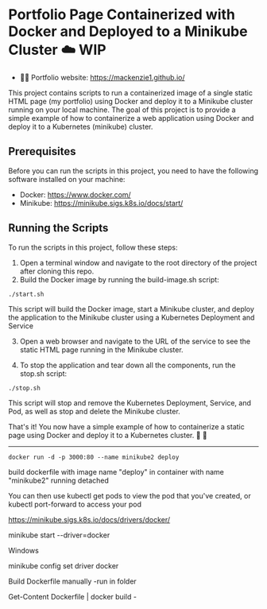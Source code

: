 # Portfolio Page Containerized with Docker and Deployed to a Minikube Cluster :cloud: WIP
- :woman_technologist: Portfolio website: https://mackenzie1.github.io/

This project contains scripts to run a containerized image of a single static HTML page (my portfolio) using Docker and deploy it to a Minikube cluster running on your local machine. The goal of this project is to provide a simple example of how to containerize a web application using Docker and deploy it to a Kubernetes (minikube) cluster.

## Prerequisites
Before you can run the scripts in this project, you need to have the following software installed on your machine:

* Docker: https://www.docker.com/
* Minikube: https://minikube.sigs.k8s.io/docs/start/

## Running the Scripts
To run the scripts in this project, follow these steps:

1. Open a terminal window and navigate to the root directory of the project after cloning this repo.
2. Build the Docker image by running the build-image.sh script:

`./start.sh`

This script will build the Docker image, start a Minikube cluster, and deploy the application to the Minikube cluster using a Kubernetes Deployment and Service

3. Open a web browser and navigate to the URL of the service to see the static HTML page running in the Minikube cluster.

4. To stop the application and tear down all the components, run the stop.sh script:

`./stop.sh`

This script will stop and remove the Kubernetes Deployment, Service, and Pod, as well as stop and delete the Minikube cluster.

That's it! You now have a simple example of how to containerize a static page using Docker and deploy it to a Kubernetes cluster. :bouquet:  :sunflower:

---

`docker run -d -p 3000:80 --name minikube2 deploy`

build dockerfile with image name "deploy" in container with name "minikube2" running detached


You can then use kubectl get pods to view the pod that you've created, or kubectl port-forward to access your pod




https://minikube.sigs.k8s.io/docs/drivers/docker/


minikube start --driver=docker

Windows

minikube config set driver docker

Build Dockerfile manually -run in folder

Get-Content Dockerfile | docker build -
